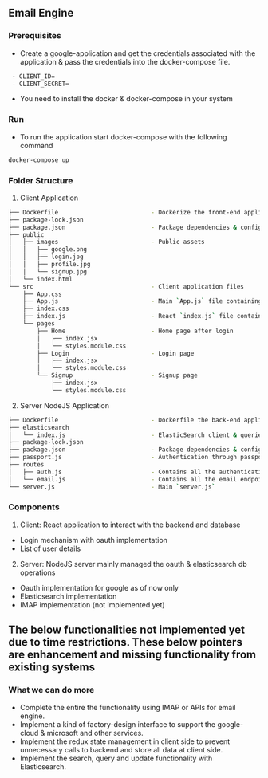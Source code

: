## Email Engine

### Prerequisites

- Create a google-application and get the credentials associated with the application & pass the credentials into the docker-compose file.

```sh
 - CLIENT_ID=
 - CLIENT_SECRET=
```

- You need to install the docker & docker-compose in your system

### Run

- To run the application start docker-compose with the following command

```sh
docker-compose up
```


### Folder Structure

1. Client Application

```sh
├── Dockerfile                          - Dockerize the front-end application
├── package-lock.json
├── package.json                        - Package dependencies & configuration
├── public
│   ├── images                          - Public assets
│   │   ├── google.png
│   │   ├── login.jpg
│   │   ├── profile.jpg
│   │   └── signup.jpg
│   └── index.html
└── src                                 - Client application files
    ├── App.css
    ├── App.js                          - Main `App.js` file containing the routing logic
    ├── index.css
    ├── index.js                        - React `index.js` file containing the wrappers
    └── pages
        ├── Home                        - Home page after login
        │   ├── index.jsx
        │   └── styles.module.css
        ├── Login                       - Login page
        │   ├── index.jsx
        │   └── styles.module.css
        └── Signup                      - Signup page
            ├── index.jsx
            └── styles.module.css
```

2. Server NodeJS Application

```sh
├── Dockerfile                          - Dockerfile the back-end application
├── elasticsearch
│   └── index.js                        - ElasticSearch client & queries
├── package-lock.json
├── package.json                        - Package dependencies & configurations
├── passport.js                         - Authentication through passport
├── routes
│   ├── auth.js                         - Contains all the authentication & callback endpoints
│   └── email.js                        - Contains all the email endpoints (IMAP & ES Queries)
└── server.js                           - Main `server.js`
```

### Components

1. Client: React application to interact with the backend and database

- Login mechanism with oauth implementation
- List of user details

2. Server: NodeJS server mainly managed the oauth & elasticsearch db operations

- Oauth implementation for google as of now only
- Elasticsearch implementation
- IMAP implementation (not implemented yet)

## The below functionalities not implemented yet due to time restrictions. These below pointers are enhancement and missing functionality from existing systems

### What we can do more

- Complete the entire the functionality using IMAP or APIs for email engine.
- Implement a kind of factory-design interface to support the google-cloud & microsoft and other services.
- Implement the redux state management in client side to prevent unnecessary calls to backend and store all data at client side.
- Implement the search, query and update functionality with Elasticsearch.
